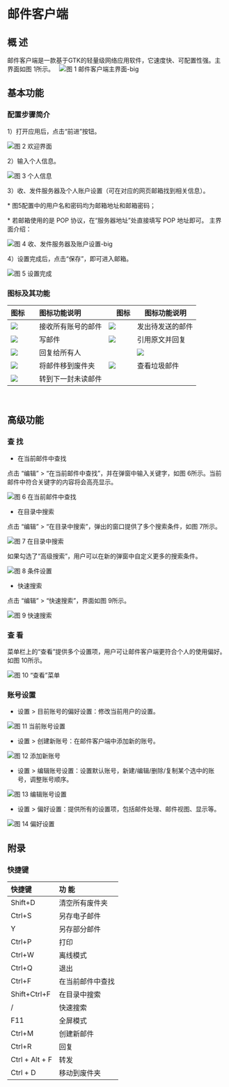 # 邮件客户端
## 概 述
邮件客户端是一款基于GTK的轻量级网络应用软件，它速度快、可配置性强。主界面如图 1所示。
 
![图 1 邮件客户端主界面-big](image/1.png)
<br>

## 基本功能
### 配置步骤简介
1）打开应用后，点击“前进”按钮。

![图 2 欢迎界面](image/2.png)

2）输入个人信息。

![图 3 个人信息](image/3.png)

3）收、发件服务器及个人账户设置（可在对应的网页邮箱找到相关信息）。

\* 图5配置中的用户名和密码均为邮箱地址和邮箱密码；

\* 若邮箱使用的是 POP 协议，在“服务器地址”处直接填写 POP 地址即可。
主界面介绍：

![图 4 收、发件服务器及账户设置-big](image/4.png)

4）设置完成后，点击“保存”，即可进入邮箱。

![图 5 设置完成](image/5.png)

### 图标及其功能

|图标    |图标功能说明|    图标|    图标功能说明
| :------------ | :------------ | :------------ | :------------ |
|![](image/icon1.png)|接收所有账号的邮件 |![](image/icon6.png)|发出待发送的邮件
|![](image/icon2.png)|写邮件 |![](image/icon7.png)|引用原文并回复
|![](image/icon3.png)|回复给所有人 ||![](image/icon8.png)|回复给发件人
|![](image/icon4.png)|将邮件移到废件夹|![](image/icon9.png)|查看垃圾邮件
|![](image/icon5.png)|转到下一封未读邮件|||    

<br>

## 高级功能
### 查 找
* 在当前邮件中查找

点击 “编辑” > “在当前邮件中查找”，并在弹窗中输入关键字，如图 6所示。当前邮件中符合关键字的内容将会高亮显示。

![图 6 在当前邮件中查找](image/6.png)

* 在目录中搜索

点击 “编辑” > “在目录中搜索”，弹出的窗口提供了多个搜索条件，如图 7所示。

![图 7 在目录中搜索](image/7.png)

如果勾选了“高级搜索”，用户可以在新的弹窗中自定义更多的搜索条件。

![图 8 条件设置](image/8.png)

* 快速搜索

点击 “编辑” > “快速搜索”，界面如图 9所示。

![图 9 快速搜索](image/9.png)

### 查 看
菜单栏上的“查看”提供多个设置项，用户可让邮件客户端更符合个人的使用偏好。如图 10所示。

![图 10 “查看”菜单](image/10.png)

### 账号设置
* 设置 > 目前账号的偏好设置：修改当前用户的设置。

![图 11 当前账号设置](image/11.png)

* 设置 > 创建新账号：在邮件客户端中添加新的账号。

![图 12 添加新账号](image/12.png)
 
* 设置 > 编辑账号设置：设置默认账号，新建/编辑/删除/复制某个选中的账号，调整账号顺序。

![图 13 编辑账号设置](image/13.png)

* 设置 > 偏好设置：提供所有的设置项，包括邮件处理、邮件视图、显示等。

![图 14 偏好设置](image/14.png)

## 附录
### 快捷键

| 快捷键 | 功 能 |
|:------------ | :------------ |
|Shift+D| 清空所有废件夹|    
|Ctrl+S| 另存电子邮件|    
|Y| 另存部分邮件|
|Ctrl+P| 打印|
|Ctrl+W| 离线模式| 
|Ctrl+Q| 退出|
|Ctrl+F| 在当前邮件中查找|
|Shift+Ctrl+F| 在目录中搜索|    
|/| 快速搜索|
|F11| 全屏模式|
|Ctrl+M| 创建新邮件|
|Ctrl+R| 回复|
| Ctrl + Alt + F | 转发|
| Ctrl + D | 移动到废件夹|

